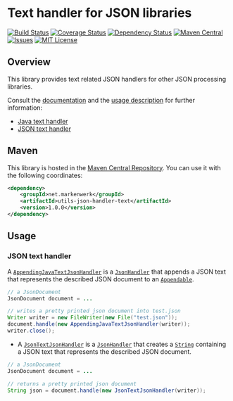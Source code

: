 # Text handler for JSON libraries

[![Build Status](https://travis-ci.org/markenwerk/java-utils-json-handler-text.svg?branch=master)](https://travis-ci.org/markenwerk/java-utils-json-handler-text)
[![Coverage Status](https://coveralls.io/repos/github/markenwerk/java-utils-json-handler-text/badge.svg?branch=master)](https://coveralls.io/github/markenwerk/java-utils-json-handler-text?branch=master)
[![Dependency Status](https://www.versioneye.com/user/projects/57190b36fcd19a00518561ba/badge.svg)](https://www.versioneye.com/user/projects/57190b36fcd19a00518561ba)
[![Maven Central](https://maven-badges.herokuapp.com/maven-central/net.markenwerk/utils-json-handler-text/badge.svg)](https://maven-badges.herokuapp.com/maven-central/net.markenwerk/utils-json-handler-text)
[![Issues](https://img.shields.io/github/issues/markenwerk/java-utils-json-handler-text.svg)](https://github.com/markenwerk/java-utils-json-handler-text/issues)
[![MIT License](https://img.shields.io/badge/license-MIT-brightgreen.svg)](https://github.com/markenwerk/java-utils-json-handler-text/blob/master/LICENSE)

## Overview

This library provides text related JSON handlers for other JSON processing libraries.

Consult the [documentation](http://markenwerk.github.io/java-utils-json-handler-xml/javadoc/index.html) and the [usage description](#usage) for further information:

- [Java text handler](#java-text-handler)
- [JSON text handler](#json-text-handler)

## Maven

This library is hosted in the [Maven Central Repository](https://maven-badges.herokuapp.com/maven-central/net.markenwerk/utils-json-handler-text). You can use it with the following coordinates:

```xml
<dependency>
	<groupId>net.markenwerk</groupId>
	<artifactId>utils-json-handler-text</artifactId>
	<version>1.0.0</version>
</dependency>
```
 
## Usage

### JSON text handler

A [`AppendingJavaTextJsonHandler`][AppendingJavaTextJsonHandler] is a [`JsonHandler`][JsonHandler] that appends a JSON text that represents the described JSON document to an [`Appendable`][Appendable]. 

```java
// a JsonDocument
JsonDocument document = ...

// writes a pretty printed json document into test.json  
Writer writer = new FileWriter(new File("test.json"));
document.handle(new AppendingJavaTextJsonHandler(writer));
writer.close();
```

- A [`JsonTextJsonHandler`][JsonTextJsonHandler] is a [`JsonHandler`][JsonHandler] that creates a [`String`][String] containing a JSON text that represents the described JSON document. 

```java
// a JsonDocument
JsonDocument document = ...

// returns a pretty printed json document  
String json = document.handle(new JsonTextJsonHandler(writer));
```

[AppendingJavaTextJsonHandler]: https://markenwerk.github.io/java-utils-json-handler-text/index.html?net/markenwerk/utils/json/handler/text/AppendingJavaTextJsonHandler.html
[AppendingJsonTextJsonHandler]: https://markenwerk.github.io/java-utils-json-handler-text/index.html?net/markenwerk/utils/json/handler/text/AppendingJsonTextJsonHandler.html
[JavaTextJsonHandler]: https://markenwerk.github.io/java-utils-json-handler-text/index.html?net/markenwerk/utils/json/handler/text/JavaTextJsonHandler.html
[JsonTextJsonHandler]: https://markenwerk.github.io/java-utils-json-handler-text/index.html?net/markenwerk/utils/json/handler/text/JsonTextJsonHandler.html

[JsonHandler]: https://markenwerk.github.io/java-utils-json-handler/index.html?net/markenwerk/utils/json/handler/JsonHandler.html

[Appendable]: https://docs.oracle.com/javase/8/docs/api/index.html?java/lang/Appendable.html
[String]: https://docs.oracle.com/javase/8/docs/api/index.html?java/lang/String.html

